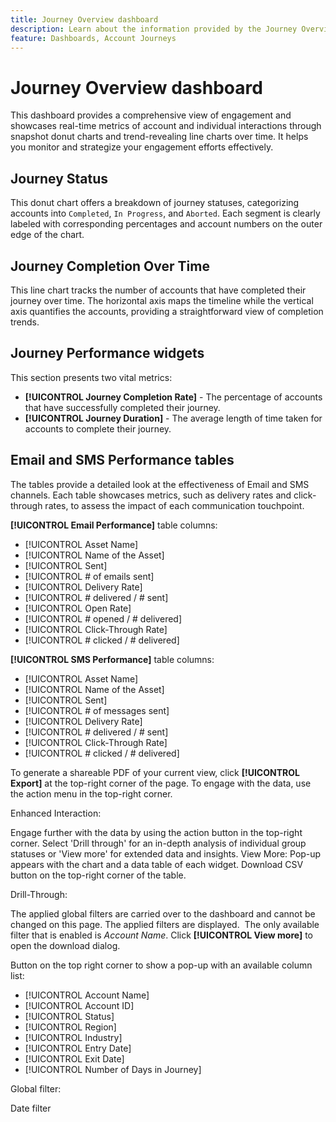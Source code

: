```yaml
---
title: Journey Overview dashboard
description: Learn about the information provided by the Journey Overview dashboard and how it can help you monitor and manage your Account Journey strategy.
feature: Dashboards, Account Journeys
---
```


# Journey Overview dashboard

This dashboard provides a comprehensive view of engagement and showcases real-time metrics of account and individual interactions through snapshot donut charts and trend-revealing line charts over time. It helps you monitor and strategize your engagement efforts effectively.

## Journey Status

This donut chart offers a breakdown of journey statuses, categorizing accounts into `Completed`, `In Progress`, and `Aborted`. Each segment is clearly labeled with corresponding percentages and account numbers on the outer edge of the chart.

## Journey Completion Over Time

This line chart tracks the number of accounts that have completed their journey over time. The horizontal axis maps the timeline while the vertical axis quantifies the accounts, providing a straightforward view of completion trends.

## Journey Performance widgets

This section presents two vital metrics:

* **[!UICONTROL Journey Completion Rate]** - The percentage of accounts that have successfully completed their journey.
* **[!UICONTROL Journey Duration]** - The average length of time taken for accounts to complete their journey.

## Email and SMS Performance tables

The tables provide a detailed look at the effectiveness of Email and SMS channels. Each table showcases metrics, such as delivery rates and click-through rates, to assess the impact of each communication touchpoint.

**[!UICONTROL Email Performance]** table columns:

* [!UICONTROL Asset Name]
* [!UICONTROL Name of the Asset]
* [!UICONTROL Sent]
* [!UICONTROL # of emails sent]
* [!UICONTROL Delivery Rate]
* [!UICONTROL # delivered / # sent]
* [!UICONTROL Open Rate]
* [!UICONTROL # opened / # delivered]
* [!UICONTROL Click-Through Rate] 
* [!UICONTROL # clicked / # delivered]

**[!UICONTROL SMS Performance]** table columns:

* [!UICONTROL Asset Name]
* [!UICONTROL Name of the Asset]
* [!UICONTROL Sent]
* [!UICONTROL # of messages sent]
* [!UICONTROL Delivery Rate]
* [!UICONTROL # delivered / # sent]
* [!UICONTROL Click-Through Rate]
* [!UICONTROL # clicked / # delivered]

To generate a shareable PDF of your current view, click **[!UICONTROL Export]** at the top-right corner of the page. To engage with the data, use the action menu in the top-right corner. 

Enhanced Interaction:

Engage further with the data by using the action button in the top-right corner. Select 'Drill through' for an in-depth analysis of individual group statuses or 'View more' for extended data and insights.
View More:
Pop-up appears with the chart and a data table of each widget.
Download CSV button on the top-right corner of the table. 

Drill-Through:

The applied global filters are carried over to the dashboard and cannot be changed on this page.
The applied filters are displayed. 
The only available filter that is enabled is _Account Name_.
Click **[!UICONTROL View more]** to open the download dialog.

Button on the top right corner to show a pop-up with an available column list:

* [!UICONTROL Account Name]
* [!UICONTROL Account ID]
* [!UICONTROL Status]
* [!UICONTROL Region]
* [!UICONTROL Industry]
* [!UICONTROL Entry Date]
* [!UICONTROL Exit Date]
* [!UICONTROL Number of Days in Journey]

Global filter:

Date filter
